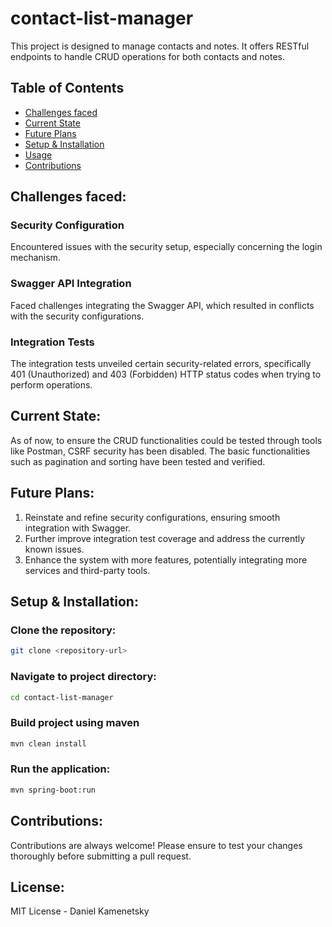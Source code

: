 # contact-list-manager

This project is designed to manage contacts and notes. It offers RESTful endpoints to handle CRUD operations for both contacts and notes.

## Table of Contents

- [Challenges faced](#challenges-faced)
- [Current State](#current-state)
- [Future Plans](#future-plans)
- [Setup & Installation](#setup--installation)
- [Usage](#usage)
- [Contributions](#contributions)

## Challenges faced:

### Security Configuration
Encountered issues with the security setup, especially concerning the login mechanism.

### Swagger API Integration
Faced challenges integrating the Swagger API, which resulted in conflicts with the security configurations.

### Integration Tests
The integration tests unveiled certain security-related errors, specifically 401 (Unauthorized) and 403 (Forbidden) HTTP status codes when trying to perform operations.

## Current State:

As of now, to ensure the CRUD functionalities could be tested through tools like Postman, CSRF security has been disabled. The basic functionalities such as pagination and sorting have been tested and verified.

## Future Plans:

1. Reinstate and refine security configurations, ensuring smooth integration with Swagger.
2. Further improve integration test coverage and address the currently known issues.
3. Enhance the system with more features, potentially integrating more services and third-party tools.

## Setup & Installation:

### Clone the repository:
```bash
git clone <repository-url>
```

### Navigate to project directory:
```bash
cd contact-list-manager
```


### Build project using maven
```bash
mvn clean install
```


### Run the application:
```bash
mvn spring-boot:run
```


## Contributions:

Contributions are always welcome! Please ensure to test your changes thoroughly before submitting a pull request.

## License:
MIT License - Daniel Kamenetsky

